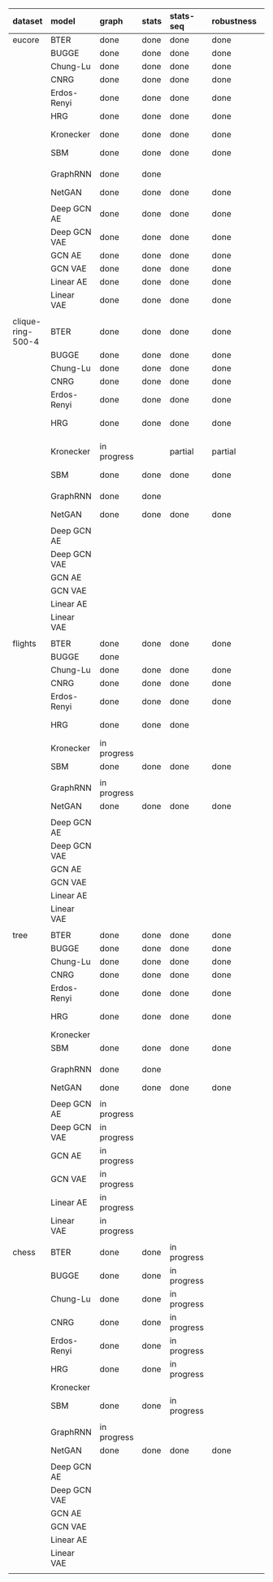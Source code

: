 |      dataset      |        model      |     graph     |     stats     |   stats-seq   |   robustness  |   embedding   |             notes             |
|:----------------- |:----------------- |:------------- |:------------- |:------------- |:------------- |:------------- |:----------------------------- |
| eucore            | BTER              | done          | done          | done          | done          | done          |                               |
|      <i></i>      | BUGGE             | done          | done          | done          | done          | done          |                               |
|      <i></i>      | Chung-Lu          | done          | done          | done          | done          | done          |                               |
|      <i></i>      | CNRG              | done          | done          | done          | done          | done          |                               |
|      <i></i>      | Erdos-Renyi       | done          | done          | done          | done          | done          |                               |
|      <i></i>      | HRG               | done          | done          | done          | done          | done          |                               |
|      <i></i>      | Kronecker         | done          | done          | done          | done          | done          | 28 trials complete            |
|      <i></i>      | SBM               | done          | done          | done          | done          | done          |                               |
|      <i></i>      |                   |               |               |               |               |               |                               |
|      <i></i>      | GraphRNN          | done          | done          |               |               |               | 2 trials complete             |
|      <i></i>      | NetGAN            | done          | done          | done          | done          | done          |                               |
|      <i></i>      |                   |               |               |               |               |               |                               |
|      <i></i>      | Deep GCN AE       | done          | done          | done          | done          | done          |                               |
|      <i></i>      | Deep GCN VAE      | done          | done          | done          | done          | done          |                               |
|      <i></i>      | GCN AE            | done          | done          | done          | done          | done          |                               |
|      <i></i>      | GCN VAE           | done          | done          | done          | done          | done          |                               |
|      <i></i>      | Linear AE         | done          | done          | done          | done          | done          |                               |
|      <i></i>      | Linear VAE        | done          | done          | done          | done          | done          |                               |
|      <i></i>      |      <i></i>      |    <i></i>    |    <i></i>    |    <i></i>    |    <i></i>    |    <i></i>    | <i></i>                       |
| clique-ring-500-4 | BTER              | done          | done          | done          | done          | done          |                               |
|      <i></i>      | BUGGE             | done          | done          | done          | done          | done          |                               |
|      <i></i>      | Chung-Lu          | done          | done          | done          | done          | done          |                               |
|      <i></i>      | CNRG              | done          | done          | done          | done          | done          |                               |
|      <i></i>      | Erdos-Renyi       | done          | done          | done          | done          | done          |                               |
|      <i></i>      | HRG               | done          | done          | done          | done          | done          | all failures                  |
|      <i></i>      | Kronecker         | in progress   |               | partial       | partial       | done          | 6 trials complete (so far)    |
|      <i></i>      | SBM               | done          | done          | done          | done          | done          |                               |
|      <i></i>      |                   |               |               |               |               |               |                               |
|      <i></i>      | GraphRNN          | done          | done          |               |               |               | 12 trials complete            |
|      <i></i>      | NetGAN            | done          | done          | done          | done          | done          |                               |
|      <i></i>      |                   |               |               |               |               |               |                               |
|      <i></i>      | Deep GCN AE       |               |               |               |               |               |                               |
|      <i></i>      | Deep GCN VAE      |               |               |               |               |               |                               |
|      <i></i>      | GCN AE            |               |               |               |               |               |                               |
|      <i></i>      | GCN VAE           |               |               |               |               |               |                               |
|      <i></i>      | Linear AE         |               |               |               |               |               |                               |
|      <i></i>      | Linear VAE        |               |               |               |               |               |                               |
|      <i></i>      |      <i></i>      |    <i></i>    |    <i></i>    |    <i></i>    |    <i></i>    |    <i></i>    | <i></i>                       |
| flights           | BTER              | done          | done          | done          | done          | done          |                               |
|      <i></i>      | BUGGE             | done          |               |               |               | done          |                               |
|      <i></i>      | Chung-Lu          | done          | done          | done          | done          | done          |                               |
|      <i></i>      | CNRG              | done          | done          | done          | done          | done          |                               |
|      <i></i>      | Erdos-Renyi       | done          | done          | done          | done          | done          |                               |
|      <i></i>      | HRG               | done          | done          | done          |               | done          | all failures                  |
|      <i></i>      | Kronecker         | in progress   |               |               |               |               |                               |
|      <i></i>      | SBM               | done          | done          | done          | done          | done          |                               |
|      <i></i>      |                   |               |               |               |               |               |                               |
|      <i></i>      | GraphRNN          | in progress   |               |               |               |               |                               |
|      <i></i>      | NetGAN            | done          | done          | done          | done          | done          |                               |
|      <i></i>      |                   |               |               |               |               |               |                               |
|      <i></i>      | Deep GCN AE       |               |               |               |               |               |                               |
|      <i></i>      | Deep GCN VAE      |               |               |               |               |               |                               |
|      <i></i>      | GCN AE            |               |               |               |               |               |                               |
|      <i></i>      | GCN VAE           |               |               |               |               |               |                               |
|      <i></i>      | Linear AE         |               |               |               |               |               |                               |
|      <i></i>      | Linear VAE        |               |               |               |               |               |                               |
|      <i></i>      |      <i></i>      |    <i></i>    |    <i></i>    |    <i></i>    |    <i></i>    |    <i></i>    | <i></i>                       |
| tree              | BTER              | done          | done          | done          | done          | done          |                               |
|      <i></i>      | BUGGE             | done          | done          | done          | done          | done          |                               |
|      <i></i>      | Chung-Lu          | done          | done          | done          | done          | done          |                               |
|      <i></i>      | CNRG              | done          | done          | done          | done          | done          |                               |
|      <i></i>      | Erdos-Renyi       | done          | done          | done          | done          | done          |                               |
|      <i></i>      | HRG               | done          | done          | done          | done          | done          | all failures                  |
|      <i></i>      | Kronecker         |               |               |               |               |               |                               |
|      <i></i>      | SBM               | done          | done          | done          | done          | done          |                               |
|      <i></i>      |                   |               |               |               |               |               |                               |
|      <i></i>      | GraphRNN          | done          | done          |               |               |               | 3 trials complete             |
|      <i></i>      | NetGAN            | done          | done          | done          | done          | done          |                               |
|      <i></i>      |                   |               |               |               |               |               |                               |
|      <i></i>      | Deep GCN AE       | in progress   |               |               |               |               |                               |
|      <i></i>      | Deep GCN VAE      | in progress   |               |               |               |               |                               |
|      <i></i>      | GCN AE            | in progress   |               |               |               |               |                               |
|      <i></i>      | GCN VAE           | in progress   |               |               |               |               |                               |
|      <i></i>      | Linear AE         | in progress   |               |               |               |               |                               |
|      <i></i>      | Linear VAE        | in progress   |               |               |               |               |                               |
|      <i></i>      |      <i></i>      |    <i></i>    |    <i></i>    |    <i></i>    |    <i></i>    |    <i></i>    | <i></i>                       |
| chess             | BTER              | done          | done          | in progress   |               | done          |                               |
|      <i></i>      | BUGGE             | done          | done          | in progress   |               | done          |                               |
|      <i></i>      | Chung-Lu          | done          | done          | in progress   |               | done          |                               |
|      <i></i>      | CNRG              | done          | done          | in progress   |               | done          |                               |
|      <i></i>      | Erdos-Renyi       | done          | done          | in progress   |               | done          |                               |
|      <i></i>      | HRG               | done          | done          | in progress   |               |               |                               |
|      <i></i>      | Kronecker         |               |               |               |               |               |                               |
|      <i></i>      | SBM               | done          | done          | in progress   |               | done          |                               |
|      <i></i>      |                   |               |               |               |               |               |                               |
|      <i></i>      | GraphRNN          | in progress   |               |               |               |               |                               |
|      <i></i>      | NetGAN            | done          | done          | done          | done          | done          |                               |
|      <i></i>      |                   |               |               |               |               |               |                               |
|      <i></i>      | Deep GCN AE       |               |               |               |               |               |                               |
|      <i></i>      | Deep GCN VAE      |               |               |               |               |               |                               |
|      <i></i>      | GCN AE            |               |               |               |               |               |                               |
|      <i></i>      | GCN VAE           |               |               |               |               |               |                               |
|      <i></i>      | Linear AE         |               |               |               |               |               |                               |
|      <i></i>      | Linear VAE        |               |               |               |               |               |                               |
|      <i></i>      |      <i></i>      |    <i></i>    |    <i></i>    |    <i></i>    |    <i></i>    |    <i></i>    | <i></i>                       |
